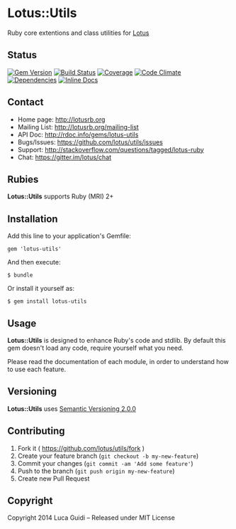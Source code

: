 # Lotus::Utils

Ruby core extentions and class utilities for [Lotus](http://lotusrb.org)

## Status

[![Gem Version](http://img.shields.io/gem/v/lotus-utils.svg)](https://badge.fury.io/rb/lotus-utils)
[![Build Status](http://img.shields.io/travis/lotus/utils/master.svg)](https://travis-ci.org/lotus/utils?branch=master)
[![Coverage](http://img.shields.io/coveralls/lotus/utils/master.svg)](https://coveralls.io/r/lotus/utils)
[![Code Climate](http://img.shields.io/codeclimate/github/lotus/utils.svg)](https://codeclimate.com/github/lotus/utils)
[![Dependencies](http://img.shields.io/gemnasium/lotus/utils.svg)](https://gemnasium.com/lotus/utils)
[![Inline Docs](http://inch-pages.github.io/github/lotus/utils.svg)](http://inch-pages.github.io/github/lotus/utils)

## Contact

* Home page: http://lotusrb.org
* Mailing List: http://lotusrb.org/mailing-list
* API Doc: http://rdoc.info/gems/lotus-utils
* Bugs/Issues: https://github.com/lotus/utils/issues
* Support: http://stackoverflow.com/questions/tagged/lotus-ruby
* Chat: https://gitter.im/lotus/chat

## Rubies

__Lotus::Utils__ supports Ruby (MRI) 2+

## Installation

Add this line to your application's Gemfile:

    gem 'lotus-utils'

And then execute:

    $ bundle

Or install it yourself as:

    $ gem install lotus-utils

## Usage

__Lotus::Utils__ is designed to enhance Ruby's code and stdlib.
By default this gem doesn't load any code, require yourself what you need.

Please read the documentation of each module, in order to understand how to use
each feature.

## Versioning

__Lotus::Utils__ uses [Semantic Versioning 2.0.0](http://semver.org)

## Contributing

1. Fork it ( https://github.com/lotus/utils/fork )
2. Create your feature branch (`git checkout -b my-new-feature`)
3. Commit your changes (`git commit -am 'Add some feature'`)
4. Push to the branch (`git push origin my-new-feature`)
5. Create new Pull Request

## Copyright

Copyright 2014 Luca Guidi – Released under MIT License
